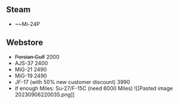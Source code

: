 ## Steam
- ~~Mi-24P
## Webstore
- ~~Persian Gulf~~ 2000
- AJS-37 2400
- MiG-21 2490
- MiG-19 2490
- JF-17 (with 50% new customer discount) 3990
- if enough Miles: Su-27/F-15C (need 6000 Miles)
![[Pasted image 20230906220035.png]]